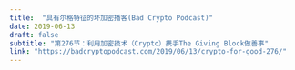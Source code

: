 ```yaml
---
title:  "具有尔格特征的坏加密播客(Bad Crypto Podcast)"
date: 2019-06-13
draft: false
subtitle: "第276节：利用加密技术（Crypto）携手The Giving Block做善事"
link: "https://badcryptopodcast.com/2019/06/13/crypto-for-good-276/"
---
```

